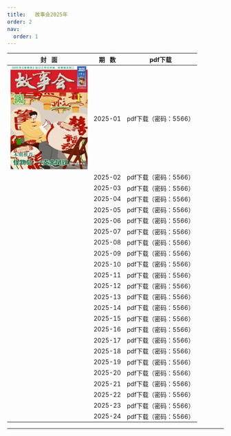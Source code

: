 ```yaml
---
title:   故事会2025年
order: 2
nav:
  order: 1
---
```

|              封   面              | 期   数 |        pdf下载        |
| :---------------------------------: | :-------: | :-------------------: |
| ![2025](images/2025/gsh_zk202501.jpg) |  2025-01  | pdf下载（密码：5566） |
|                                    |  2025-02  | pdf下载（密码：5566） |
|                                    |  2025-03  | pdf下载（密码：5566） |
|                                    |  2025-04  | pdf下载（密码：5566） |
|                                    |  2025-05  | pdf下载（密码：5566） |
|                                    |  2025-06  | pdf下载（密码：5566） |
|                                    |  2025-07  | pdf下载（密码：5566） |
|                                    |  2025-08  | pdf下载（密码：5566） |
|                                    |  2025-09  | pdf下载（密码：5566） |
|                                    |  2025-10  | pdf下载（密码：5566） |
|                                    |  2025-11  | pdf下载（密码：5566） |
|                                    |  2025-12  | pdf下载（密码：5566） |
|                                    |  2025-13  | pdf下载（密码：5566） |
|                                    |  2025-14  | pdf下载（密码：5566） |
|                                    |  2025-15  | pdf下载（密码：5566） |
|                                    |  2025-16  | pdf下载（密码：5566） |
|                                    |  2025-17  | pdf下载（密码：5566） |
|                                    |  2025-18  | pdf下载（密码：5566） |
|                                    |  2025-19  | pdf下载（密码：5566） |
|                                    |  2025-20  | pdf下载（密码：5566） |
|                                    |  2025-21  | pdf下载（密码：5566） |
|                                    |  2025-22  | pdf下载（密码：5566） |
|                                    |  2025-23  | pdf下载（密码：5566） |
|                                    |  2025-24  | pdf下载（密码：5566） |

---
